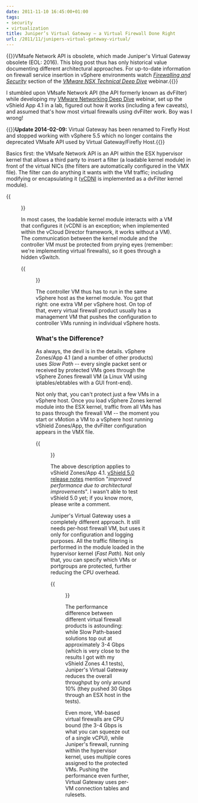 ```yaml
---
date: 2011-11-10 16:45:00+01:00
tags:
- security
- virtualization
title: Juniper’s Virtual Gateway – a Virtual Firewall Done Right
url: /2011/11/junipers-virtual-gateway-virtual/
---
```

{{<note warn>}}VMsafe Network API is obsolete, which made Juniper's Virtual Gateway obsolete (EOL: 2016). This blog post thus has only historical value documenting different architectural approaches. For up-to-date information on firewall service insertion in vSphere environments watch *[Firewalling and Security](https://my.ipspace.net/bin/list?id=NSX#FW)* section of the _[VMware NSX Technical Deep Dive](https://www.ipspace.net/VMware_NSX_Technical_Deep_Dive)_ webinar.{{</note>}}

I stumbled upon VMsafe Network API (the API formerly known as dvFilter) while developing my [VMware Networking Deep Dive](https://www.ipspace.net/VMnet) webinar, set up the vShield App 4.1 in a lab, figured out how it works (including a few caveats), and assumed that's how most virtual firewalls using dvFilter work. Boy was I wrong!
<!--more-->
{{<note update>}}**Update 2014-02-09:** Virtual Gateway has been renamed to Firefly Host and stopped working with vSphere 5.5 which no longer contains the deprecated VMsafe API used by Virtual Gateway/Firefly Host.{{</note>}}

Basics first: the VMsafe Network API is an API within the ESX hypervisor kernel that allows a third party to insert a filter (a loadable kernel module) in front of the virtual NICs (the filters are automatically configured in the VMX file). The filter can do anything it wants with the VM traffic; including modifying or encapsulating it ([vCDNI](/2011/04/vcloud-director-networking/) is implemented as a dvFilter kernel module).

{{<figure src="/2011/11/s320-VGW_kernel.png" caption="dvFilter in an ESXi Host">}}

In most cases, the loadable kernel module interacts with a VM that configures it (vCDNI is an exception; when implemented within the vCloud Director framework, it works without a VM). The communication between the kernel module and the controller VM must be protected from prying eyes (remember: we're implementing virtual firewalls), so it goes through a hidden vSwitch.

{{<figure src="/2011/11/s320-VGW_full.png" caption="Typical Use of dvFilter API">}}

The controller VM thus has to run in the same vSphere host as the kernel module. You got that right: one extra VM per vSphere host. On top of that, every virtual firewall product usually has a management VM that pushes the configuration to controller VMs running in individual vSphere hosts.

### What\'s the Difference?

As always, the devil is in the details. vSphere Zones/App 4.1 (and a number of other products) uses *Slow Path* -- every single packet sent or received by protected VMs goes through the vSphere Zones firewall VM (a Linux VM using iptables/ebtables with a GUI front-end).

Not only that, you can't protect just a few VMs in a vSphere host. Once you load vSphere Zones kernel module into the ESX kernel, traffic from all VMs has to pass through the firewall VM -- the moment you start or vMotion a VM to a vSphere host running vShield Zones/App, the dvFilter configuration appears in the VMX file.

{{<figure src="/2011/11/s320-VGW_SlowPath.png" caption="Virtual Gateway slow path">}}

The above description applies to vShield Zones/App 4.1. [vShield 5.0 release notes](http://www.vmware.com/support/vshield/doc/releasenotes_vshield_50.html) mention "*improved performance due to architectural improvements*". I wasn't able to test vShield 5.0 yet; if you know more, please write a comment.

Juniper's Virtual Gateway uses a completely different approach. It still needs per-host firewall VM, but uses it only for configuration and logging purposes. All the traffic filtering is performed in the module loaded in the hypervisor kernel (*Fast Path*). Not only that, you can specify which VMs or portgroups are protected, further reducing the CPU overhead.

{{<figure src="/2011/11/s320-VGW_FastPath.png"  caption="Virtual Gateway fast path">}}

The performance difference between different virtual firewall products is astounding: while Slow Path-based solutions top out at approximately 3-4 Gbps (which is very close to the results I got with my vShield Zones 4.1 tests), Juniper's Virtual Gateway reduces the overall throughput by only around 10% (they pushed 30 Gbps through an ESX host in the tests).

Even more, VM-based virtual firewalls are CPU bound (the 3-4 Gbps is what you can squeeze out of a single vCPU), while Juniper's firewall, running within the hypervisor kernel, uses multiple cores assigned to the protected VMs. Pushing the performance even further, Virtual Gateway uses per-VM connection tables and rulesets.

